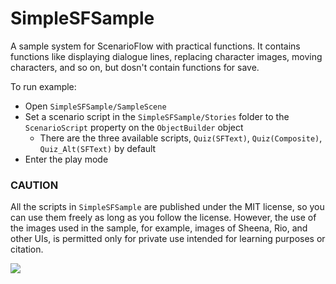 # SimpleSFSample

 A sample system for ScenarioFlow with practical functions. It contains functions like displaying dialogue lines, replacing character images, moving characters, and so on, but dosn't contain functions for save.

To run example:

+ Open `SimpleSFSample/SampleScene`
+ Set a scenario script in the `SimpleSFSample/Stories` folder to the `ScenarioScript` property on the `ObjectBuilder` object
    + There are the three available scripts, `Quiz(SFText)`, `Quiz(Composite)`, `Quiz_Alt(SFText)` by default
+ Enter the play mode


### CAUTION

All the scripts in `SimpleSFSample` are published under the MIT license, so you can use them freely as long as you follow the license. However, the use of the images used in the sample, for example, images of Sheena, Rio, and other UIs, is permitted only for private use intended for learning purposes or citation.

![](./Movies/Scene.gif)